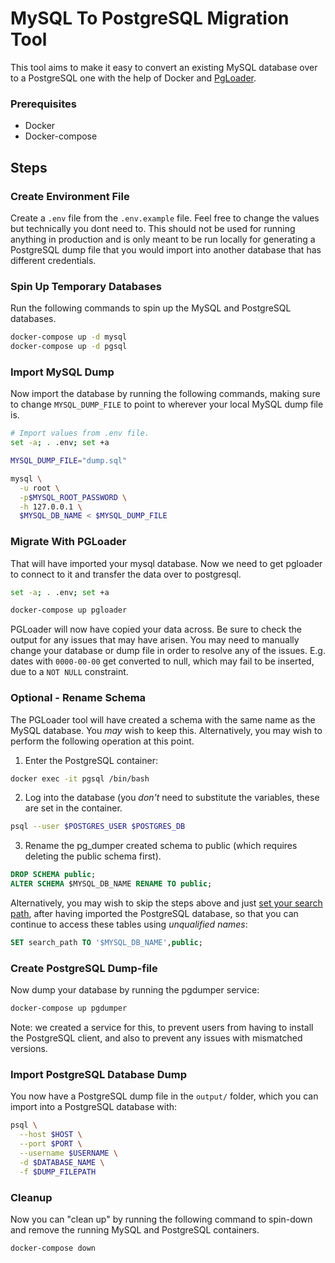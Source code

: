 MySQL To PostgreSQL Migration Tool
==================================

This tool aims to make it easy to convert an existing MySQL database over to a
PostgreSQL one with the help of Docker and
[PgLoader](https://github.com/dimitri/pgloader).


### Prerequisites
* Docker
* Docker-compose


## Steps

### Create Environment File
Create a `.env` file from the `.env.example` file. Feel free to change the
values but technically you dont need to. This should not be used for running
anything in production and is only meant to be run locally for generating a
PostgreSQL dump file that you would import into another database that has
different credentials.


### Spin Up Temporary Databases
Run the following commands to spin up the MySQL and PostgreSQL databases.

```bash
docker-compose up -d mysql
docker-compose up -d pgsql
```

### Import MySQL Dump
Now import the database by running the following commands, making sure to
change `MYSQL_DUMP_FILE` to point to wherever your local MySQL dump file is.

```bash
# Import values from .env file.
set -a; . .env; set +a

MYSQL_DUMP_FILE="dump.sql"

mysql \
  -u root \
  -p$MYSQL_ROOT_PASSWORD \
  -h 127.0.0.1 \
  $MYSQL_DB_NAME < $MYSQL_DUMP_FILE
```

### Migrate With PGLoader
That will have imported your mysql database. Now we need to get pgloader to
connect to it and transfer the data over to postgresql.

```bash
set -a; . .env; set +a

docker-compose up pgloader
```

PGLoader will now have copied your data across. Be sure to check the output for
any issues that may have arisen. You may need to manually change your database
or dump file in order to resolve any of the issues. E.g. dates with `0000-00-00`
get converted to null, which may fail to be inserted, due to a `NOT NULL`
constraint.


### Optional - Rename Schema
The PGLoader tool will have created a schema with the same name as the
MySQL database. You *may* wish to keep this. Alternatively, you may wish to
perform the following operation at this point.

1. Enter the PostgreSQL container:
```bash
docker exec -it pgsql /bin/bash
```

2. Log into the database (you *don't* need to substitute the variables, these are set in the container.
```bash
psql --user $POSTGRES_USER $POSTGRES_DB
```

3. Rename the pg_dumper created schema to public (which requires deleting
the public schema first).
```sql
DROP SCHEMA public;
ALTER SCHEMA $MYSQL_DB_NAME RENAME TO public;
```

Alternatively, you may wish to skip the steps above and just [set your search
path](https://www.postgresql.org/docs/9.6/ddl-schemas.html#DDL-SCHEMAS-PATH),
after having imported the PostgreSQL database, so that you can continue to access these tables using *unqualified names*:

```sql
SET search_path TO '$MYSQL_DB_NAME',public;
```


### Create PostgreSQL Dump-file
Now dump your database by running the pgdumper service:

```bash
docker-compose up pgdumper
```

Note: we created a service for this, to prevent users from having to install the
PostgreSQL client, and also to prevent any issues with mismatched versions.

### Import PostgreSQL Database Dump
You now have a PostgreSQL dump file in the `output/` folder, which you can
import into a PostgreSQL database with:

```bash
psql \
  --host $HOST \
  --port $PORT \
  --username $USERNAME \
  -d $DATABASE_NAME \
  -f $DUMP_FILEPATH
```





### Cleanup
Now you can "clean up" by running the following command to spin-down and remove
the running MySQL and PostgreSQL containers.

```bash
docker-compose down
```
